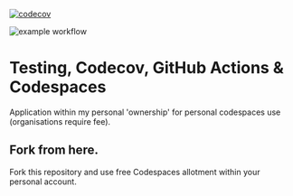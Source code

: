 [![codecov](https://codecov.io/gh/al-baba/codespace_application_testing/graph/badge.svg?token=NM4IG07DWQ)](https://codecov.io/gh/al-baba/codespace_application_testing)

![example workflow](https://github.com/al-baba/codespace_application_testing/actions/workflows/main.yml/badge.svg)


# Testing, Codecov, GitHub Actions & Codespaces 
Application within my personal 'ownership' for personal codespaces use (organisations require fee). 



## Fork from here.
Fork this repository and use free Codespaces allotment within your personal account. 
